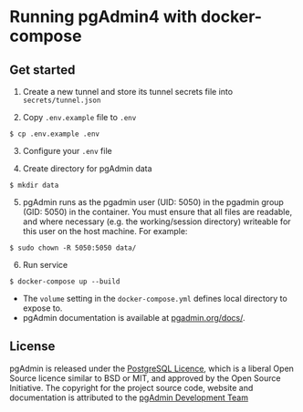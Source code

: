 # Running pgAdmin4 with docker-compose
## Get started

1. Create a new tunnel and store its tunnel secrets file into `secrets/tunnel.json`

2. Copy ```.env.example``` file to ```.env```
```
$ cp .env.example .env
```
3. Configure your ```.env``` file

4. Create directory for pgAdmin data 

```
$ mkdir data
```

5. pgAdmin runs as the pgadmin user (UID: 5050) in the pgadmin group (GID: 5050) in the container. You must ensure that all files are readable, and where necessary (e.g. the working/session directory) writeable for this user on the host machine. For example:

```
$ sudo chown -R 5050:5050 data/
```

6. Run service
```
$ docker-compose up --build
```

- The `volume` setting in the `docker-compose.yml` defines local directory to expose to.
- pgAdmin documentation is available at [pgadmin.org/docs/](https://www.pgadmin.org/docs/).

## License

pgAdmin is released under the [PostgreSQL Licence](https://github.com/postgres/pgadmin4/blob/master/LICENSE), which is a liberal Open Source licence similar to BSD or MIT, and approved by the Open Source Initiative. The copyright for the project source code, website and documentation is attributed to the [pgAdmin Development Team](https://www.pgadmin.org/development/team/)